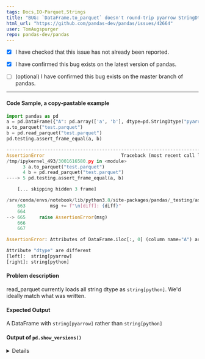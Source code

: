 ```yaml
---
tags: Docs,IO-Parquet,Strings
title: "BUG: `DataFrame.to_parquet` doesn't round-trip pyarrow StringDtype"
html_url: "https://github.com/pandas-dev/pandas/issues/42664"
user: TomAugspurger
repo: pandas-dev/pandas
---
```


- [x] I have checked that this issue has not already been reported.

- [x] I have confirmed this bug exists on the latest version of pandas.

- [ ] (optional) I have confirmed this bug exists on the master branch of pandas.

---


#### Code Sample, a copy-pastable example

```python
import pandas as pd
a = pd.DataFrame({"A": pd.array(['a', 'b'], dtype=pd.StringDtype("pyarrow"))})
a.to_parquet("test.parquet")
b = pd.read_parquet("test.parquet")
pd.testing.assert_frame_equal(a, b)

---------------------------------------------------------------------------
AssertionError                            Traceback (most recent call last)
/tmp/ipykernel_493/3001616580.py in <module>
      3 a.to_parquet("test.parquet")
      4 b = pd.read_parquet("test.parquet")
----> 5 pd.testing.assert_frame_equal(a, b)

    [... skipping hidden 3 frame]

/srv/conda/envs/notebook/lib/python3.8/site-packages/pandas/_testing/asserters.py in raise_assert_detail(obj, message, left, right, diff, index_values)
    663         msg += f"\n[diff]: {diff}"
    664 
--> 665     raise AssertionError(msg)
    666 
    667 

AssertionError: Attributes of DataFrame.iloc[:, 0] (column name="A") are different

Attribute "dtype" are different
[left]:  string[pyarrow]
[right]: string[python]
```


#### Problem description

read_parquet currently loads all string dtype as `string[python]`. We'd ideally match what was written.

#### Expected Output

A DataFrame with `string[pyarrow]` rather than `string[python]`

#### Output of ``pd.show_versions()``

<details>

```
INSTALLED VERSIONS
------------------
commit           : f00ed8f47020034e752baf0250483053340971b0
python           : 3.8.10.final.0
python-bits      : 64
OS               : Linux
OS-release       : 5.4.0-1040-azure
Version          : #42~18.04.1-Ubuntu SMP Mon Feb 8 19:05:32 UTC 2021
machine          : x86_64
processor        : x86_64
byteorder        : little
LC_ALL           : C.UTF-8
LANG             : C.UTF-8
LOCALE           : en_US.UTF-8

pandas           : 1.3.0
numpy            : 1.21.0
pytz             : 2021.1
dateutil         : 2.7.5
pip              : 20.3.4
setuptools       : 49.6.0.post20210108
Cython           : None
pytest           : None
hypothesis       : None
sphinx           : None
blosc            : 1.10.2
feather          : None
xlsxwriter       : None
lxml.etree       : None
html5lib         : None
pymysql          : None
psycopg2         : 2.9.1 (dt dec pq3 ext lo64)
jinja2           : 3.0.1
IPython          : 7.25.0
pandas_datareader: None
bs4              : 4.9.3
bottleneck       : 1.3.2
fsspec           : 2021.06.1
fastparquet      : None
gcsfs            : 2021.06.1
matplotlib       : 3.4.2
numexpr          : None
odfpy            : None
openpyxl         : None
pandas_gbq       : None
pyarrow          : 4.0.0
pyxlsb           : None
s3fs             : 2021.06.1
scipy            : 1.7.0
sqlalchemy       : 1.4.20
tables           : None
tabulate         : 0.8.9
xarray           : 0.18.2
xlrd             : None
xlwt             : None
numba            : 0.53.1
```​

</details>
